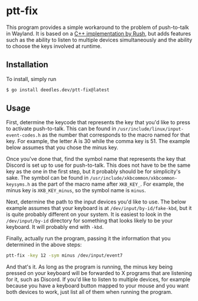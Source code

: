 ptt-fix
=======

This program provides a simple workaround to the problem of push-to-talk in Wayland. It is based on a [C++ implementation by Rush][rush], but adds features such as the ability to listen to multiple devices simultaneously and the ability to choose the keys involved at runtime.

Installation
------------

To install, simply run

```bash
$ go install deedles.dev/ptt-fix@latest
```

Usage
-----

First, determine the keycode that represents the key that you'd like to press to activate push-to-talk. This can be found in `/usr/include/linux/input-event-codes.h` as the number that corresponds to the macro named for that key. For example, the letter A is 30 while the comma key is 51. The example below assumes that you chose the minus key.

Once you've done that, find the symbol name that represents the key that Discord is set up to use for push-to-talk. This does not have to be the same key as the one in the first step, but it probably should be for simplicity's sake. The symbol can be found in `/usr/include/xkbcommon/xkbcommon-keysyms.h` as the part of the macro name after `XKB_KEY_`. For example, the minus key is `XKB_KEY_minus`, so the symbol name is `minus`.

Next, determine the path to the input devices you'd like to use. The below example assumes that your keyboard is at `/dev/input/by-id/fake-kbd`, but it is quite probably different on your system. It is easiest to look in the `/dev/input/by-id` directory for something that looks likely to be your keyboard. It will probably end with `-kbd`.

Finally, actually run the program, passing it the information that you determined in the above steps:

```bash
ptt-fix -key 12 -sym minus /dev/input/event7
```

And that's it. As long as the program is running, the minus key being pressed on your keyboard will be forwarded to X programs that are listening for it, such as Discord. If you'd like to listen to multiple devices, for example because you have a keyboard button mapped to your mouse and you want both devices to work, just list all of them when running the program.

[rush]: https://github.com/Rush/wayland-push-to-talk-fix
